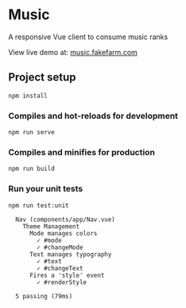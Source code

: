 # Music

A responsive Vue client to consume music ranks

View live demo at: [music.fakefarm.com](http://music.fakefarm.com)

## Project setup

```
npm install
```

### Compiles and hot-reloads for development

```
npm run serve
```

### Compiles and minifies for production

```
npm run build
```

### Run your unit tests

```
npm run test:unit
```

```
  Nav (components/app/Nav.vue)
    Theme Management
      Mode manages colors
        ✓ #mode
        ✓ #changeMode
      Text manages typography
        ✓ #text
        ✓ #changeText
      Fires a 'style' event
        ✓ #renderStyle

  5 passing (79ms)
```
